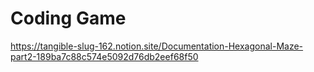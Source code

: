 # Coding Game

https://tangible-slug-162.notion.site/Documentation-Hexagonal-Maze-part2-189ba7c88c574e5092d76db2eef68f50
